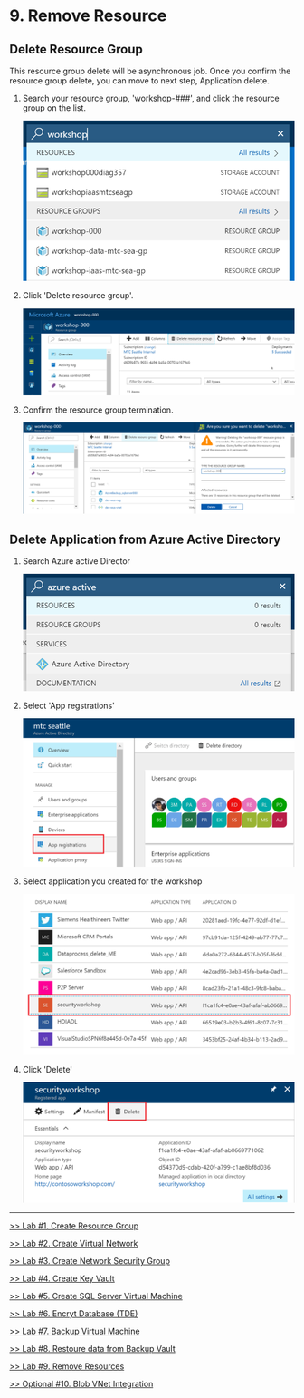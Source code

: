 # 9. Remove Resource

## Delete Resource Group

This resource group delete will be asynchronous job. Once you confirm the resource group delete, you can move to next step, Application delete. 

1. Search your resource group, 'workshop-###', and click the resource group on the list.

    ![remove](./images/9.1.png)

1. Click 'Delete resource group'.

    ![remove](./images/9.2.png)

1. Confirm the resource group termination.

    ![remove](./images/9.3.png)

## Delete Application from Azure Active Directory

1. Search Azure active Director

    ![remove](./images/9.4.png)

1. Select 'App regstrations'

    ![remove](./images/9.5.png)

1. Select application you created for the workshop

    ![remove](./images/9.6.png)

1. Click 'Delete'

    ![remove](./images/9.7.png)

---


[>> Lab #1. Create Resource Group](https://github.com/xlegend1024/az-secu-wrkshp/tree/master/1.CreateResourceGroup)

[>> Lab #2. Create Virtual Network](https://github.com/xlegend1024/az-secu-wrkshp/blob/master/2.CreateVNet/Readme.md)

[>> Lab #3. Create Network Security Group](https://github.com/xlegend1024/az-secu-wrkshp/blob/master/3.CreateNSG/Readme.md)

[>> Lab #4. Create Key Vault](https://github.com/xlegend1024/az-secu-wrkshp/blob/master/4.CreateKeyVault/Readme.md)

[>> Lab #5. Create SQL Server Virtual Machine](https://github.com/xlegend1024/az-secu-wrkshp/blob/master/5.CreateSQLVM/Readme.md)

[>> Lab #6. Encryt Database (TDE)](https://github.com/xlegend1024/az-secu-wrkshp/blob/master/6.EncryptDB/Readme.md)

[>> Lab #7. Backup Virtual Machine](https://github.com/xlegend1024/az-secu-wrkshp/blob/master/7.BackupVM/Readme.md)

[>> Lab #8. Restoure data from Backup Vault](https://github.com/xlegend1024/az-secu-wrkshp/blob/master/8.RestoreVMData/Readme.md)

[>> Lab #9. Remove Resources](https://github.com/xlegend1024/az-secu-wrkshp/blob/master/9.RemoveResources/Readme.md)

[>> Optional #10. Blob VNet Integration](https://github.com/xlegend1024/az-secu-wrkshp/tree/master/10.VNetBlobIntegration)